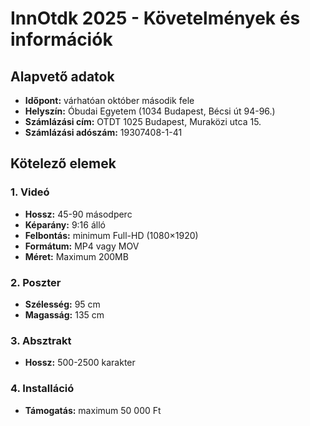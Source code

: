 # InnOtdk 2025 - Követelmények és információk

## Alapvető adatok

- **Időpont:** várhatóan október második fele
- **Helyszín:** Óbudai Egyetem (1034 Budapest, Bécsi út 94-96.)
- **Számlázási cím:** OTDT 1025 Budapest, Muraközi utca 15.
- **Számlázási adószám:** 19307408-1-41

## Kötelező elemek

### 1. Videó

- **Hossz:** 45-90 másodperc
- **Képarány:** 9:16 álló
- **Felbontás:** minimum Full-HD (1080×1920)
- **Formátum:** MP4 vagy MOV
- **Méret:** Maximum 200MB

### 2. Poszter

- **Szélesség:** 95 cm
- **Magasság:** 135 cm

### 3. Absztrakt

- **Hossz:** 500-2500 karakter

### 4. Installáció

- **Támogatás:** maximum 50 000 Ft
